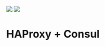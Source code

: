 [![](https://images.microbadger.com/badges/image/rodrigozc/haproxy.svg)](https://microbadger.com/images/rodrigozc/haproxy "Get your own image badge on microbadger.com") [![](https://images.microbadger.com/badges/version/rodrigozc/haproxy.svg)](https://microbadger.com/images/rodrigozc/haproxy "Get your own version badge on microbadger.com")

# HAProxy + Consul

